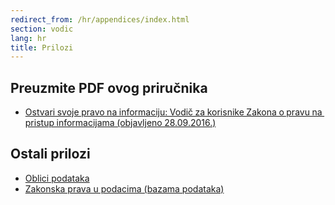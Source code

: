 ```yaml
---
redirect_from: /hr/appendices/index.html
section: vodic
lang: hr
title: Prilozi
---
```


## Preuzmite PDF ovog priručnika

-   [Ostvari svoje pravo na informaciju: Vodič za korisnike Zakona o pravu na pristup informacijama (objavljeno 28.09.2016.)](https://app.box.com/s/3czih5bmdvfrehtjf5wuzo37acdm6dik)

## Ostali prilozi

-   [Oblici podataka](file-formats)
-   [Zakonska prava u podacima (bazama podataka)](what-legal-ip-rights-are-there-in-databases)